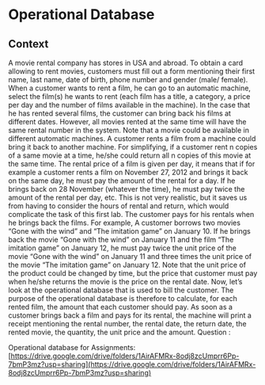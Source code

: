 # Operational Database

## Context

A movie rental company has stores in USA and abroad. To obtain a card allowing to rent movies, customers must fill out a form mentioning their first name, last name, date of birth, phone number and gender (male/ female). 
When a customer wants to rent a film, he can go to an automatic machine, select the film(s) he wants to rent (each film has a title, a category, a price per day and the number of films available in the machine). In the case that he has rented several films, the customer can bring back his films at different dates. However, all movies rented at the same time will have the same rental number in the system. Note that a movie could be available in different automatic machines. A customer rents a film from a machine could bring it back to another machine. For simplifying, if a customer rent n copies of a same movie at a time, he/she could return all n copies of this movie at the same time.
The rental price of a film is given per day, it means that if for example a customer rents a film on November 27, 2012 and brings it back on the same day, he must pay the amount of the rental for a day. If he brings back on 28 November (whatever the time), he must pay twice the amount of the rental per day, etc. This is not very realistic, but it saves us from having to consider the hours of rental and return, which would complicate the task of this first lab.
The customer pays for his rentals when he brings back the films. For example, A customer borrows two movies “Gone with the wind” and “The imitation game” on January 10. If he brings back the movie “Gone with the wind” on January 11 and the film “The imitation game” on January 12, he must pay twice the unit price of the movie “Gone with the wind” on January 11 and three times the unit price of the movie “The imitation game” on January 12. Note that the unit price of the product could be changed by time, but the price that customer must pay when he/she returns the movie is the price on the rental date.
Now, let’s look at the operational database that is used to bill the customer. The purpose of the operational database is therefore to calculate, for each rented film, the amount that each customer should pay. As soon as a customer brings back a film and pays for its rental, the machine will print a receipt mentioning the rental number, the rental date, the return date, the rented movie, the quantity, the unit price and the amount.
Question :

Operational database for Assignments: [https://drive.google.com/drive/folders/1AirAFMRx-8odj8zcUmprr6Pp-7bmP3mz?usp=sharing](https://drive.google.com/drive/folders/1AirAFMRx-8odj8zcUmprr6Pp-7bmP3mz?usp=sharing)